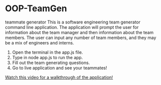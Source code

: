 # OOP-TeamGen
teammate generator 
This is a software engineering team generator command line application. The application will prompt the user for information about the team manager and then information about the team members. The user can input any number of team members, and they may be a mix of engineers and interns. 

1. Open the terminal in the app.js file. 
2. Type in node app.js to run the app.
3. Fill out the team generating questions. 
4. Go to live application and see your teammates! 

[Watch this video for a walkthrough of the application!](https://drive.google.com/file/d/1kfiQbT5vyWIo-gKwb0AfVbxDOJH-PnzQ/view)
